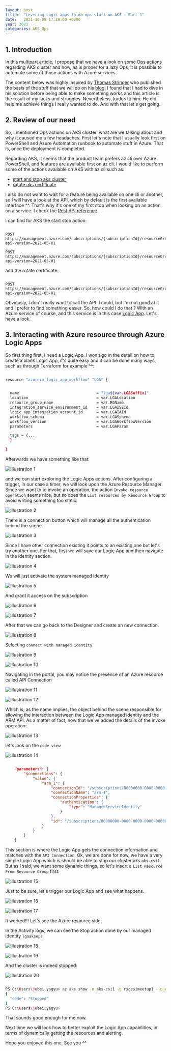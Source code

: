 ```yaml
---
layout: post
title:  "Levering Logic apps to do ops stuff on AKS - Part 1"
date:   2021-10-28 17:28:00 +0200
year: 2021
categories: AKS Ops
---
```


## 1. Introduction  

In this multipart article, I propose that we have a look on some Ops actions regarding AKS cluster and how, as is proper for a lazy Ops, it is possible to automate some of those actions with Azure services.

The content below was highly inspired by [Thomas Stringer](https://www.linkedin.com/in/trstringer/) who published the basis of the stuff that we will do on his [blog](https://trstringer.com/schedule-aks-start-stop-automatically).
I found that I had to dive in his solution before being able to make something works and this article is the result of my lacks and struggles.
Nevertheless, kudos to him. He did help me achieve things I really wanted to do.
And with that let's get going.  

## 2. Review of our need  

So, I mentioned Ops actions on AKS cluster. what are we talking about and why it caused me a few headaches.
First let's note that I usually look first on PowerShell and Azure Automation runbook to automate stuff in Azure.
That is, once the deployment is completed.

Regarding AKS, it seems that the product team prefers az cli over Azure PowerShell, and features are available first on az cli.
I would like to perform some of the actions available on AKS with az cli such as:

- [start and stop aks cluster](https://docs.microsoft.com/en-us/azure/aks/start-stop-cluster?tabs=azure-cli)
- [rotate aks certificate](https://docs.microsoft.com/en-us/azure/aks/certificate-rotation)

I also do not want to wait for a feature being available on one cli or another, so I will have a look at the API, which by default is the first available interface ^^.
That's why it's one of my first stop when looking on an action on a service. I check the [Rest API reference](https://docs.microsoft.com/en-us/rest/api/azure/).

I can find for AKS the start stop action:  

```http

POST https://management.azure.com/subscriptions/{subscriptionId}/resourceGroups/{resourceGroupName}/providers/Microsoft.ContainerService/managedClusters/{resourceName}/start?api-version=2021-05-01

POST https://management.azure.com/subscriptions/{subscriptionId}/resourceGroups/{resourceGroupName}/providers/Microsoft.ContainerService/managedClusters/{resourceName}/stop?api-version=2021-05-01

```
  
and the rotate certificate:  

```http

POST https://management.azure.com/subscriptions/{subscriptionId}/resourceGroups/{resourceGroupName}/providers/Microsoft.ContainerService/managedClusters/{resourceName}/rotateClusterCertificates?api-version=2021-05-01

```
  
Obviously, I don't really want to call the API. I could, but I'm not good at it and I prefer to find something easier.
So, how could I do that ?
With an Azure service of course, and this service is in this case [Logic App](https://docs.microsoft.com/en-us/azure/logic-apps/). Let's have a look.  

## 3. Interacting with Azure resource through Azure Logic Apps  

So first thing first, I need a Logic App.
I won't go in the detail on how to create a blank Logic App, it's quite easy and it can be done many ways, such as through Terraform for example ^^:  

```bash

resource "azurerm_logic_app_workflow" "LGA" {


  name                                  = "lga${var.LGASuffix}"
  location                              = var.LGALocation
  resource_group_name                   = var.RGName
  integration_service_environment_id    = var.LGAISEId
  logic_app_integration_account_id      = var.LGAIAId
  workflow_schema                       = var.LGASchema
  workflow_version                      = var.LGAWorkflowVersion
  parameters                            = var.LGAParam

  tags = {...
  } 

}

```
  
Afterwards we have something like that:  

![Illustration 1](/assets/aksops01.png)
  
and we can start exploring the Logic Apps actions.
After configuring a trigger, in our case a timer, we will look upon the Azure Resource Manager.
Since we want to to invoke an operation, the action `Invoke resource operation` seems nice, but so does the `List resources by Resource Group` to avoid writing something too static:  

![Illustration 2](/assets/aksops02.png)
  
There is a connection button which will manage all the authentication behind the scene.  

![Illustration 3](/assets/aksops03.png)
  
Since I have other connection existing it points to an existing one but let's try another one.
For that, first we will save our Logic App and then navigate in the identity section.  
  
![Illustration 4](/assets/aksops04.png)
  
We will just activate the system managed identity  

![Illustration 5](/assets/aksops05.png)
  
And grant it access on the subscription  
  
![Illustration 6](/assets/aksops06.png)
  
![Illustration 7](/assets/aksops07.png)
  
After that we can go back to the Designer and create an new connection.  

![Illustration 8](/assets/aksops08.png)
  
Selecting `connect with managed identity`  

![Illustration 9](/assets/aksops09.png)
  
![Illustration 10](/assets/aksops10.png)
  
Navigating in the portal, you may notice the presence of an Azure resource called API Connection  

![Illustration 11](/assets/aksops11.png)
  
![Illustration 12](/assets/aksops12.png)
  
Which is, as the name implies, the object behind the scene responsible for allowing the interaction between the Logic App managed identity and the ARM API.
As a matter of fact, now that we've added the details of the invoke operation:  

![Illustration 13](/assets/aksops13.png)
  
let's look on the `code view`  

![Illustration 14](/assets/aksops14.png)
  
```json

    "parameters": {
        "$connections": {
            "value": {
                "arm_1": {
                    "connectionId": "/subscriptions/00000000-0000-0000-0000-000000000000/resourceGroups/rg-tra-cpt-AzAuto/providers/Microsoft.Web/connections/arm-1",
                    "connectionName": "arm-1",
                    "connectionProperties": {
                        "authentication": {
                            "type": "ManagedServiceIdentity"
                        }
                    },
                    "id": "/subscriptions/00000000-0000-0000-0000-000000000000/providers/Microsoft.Web/locations/westeurope/managedApis/arm"
                }
            }
        }
    }

```
  
This section is where the Logic App gets the connection information and matches with the `API Connection`.
Ok, we are done for now, we have a very simple Logic App which is should be able to stop our cluster aks `aks-csi1`.
But as I said, we want some dynamic things, so let's insert a `List Resource From Resource Group` first:  

![Illustration 15](/assets/aksops15.png)
  
Just to be sure, let's trigger our Logic App and see what happens.  

![Illustration 16](/assets/aksops16.png)
  
![Illustration 17](/assets/aksops17.png)
  
It worked!!!
Let's see the Azure resource side:

In the Activity logs, we can see the Stop action done by our managed identity `lgaaksops`  

![Illustration 18](/assets/aksops18.png)
  
![Illustration 19](/assets/aksops19.png)
  
And the cluster is indeed stopped:  

![Illustration 20](/assets/aksops20.png)
  
```bash

PS C:\Users\jubei.yagyu> az aks show -n aks-csi1 -g rsgcsimeetup1 --query powerState
{
  "code": "Stopped"
}
PS C:\Users\jubei.yagyu>

```

That sounds good enough for me now.

Next time we will look how to better exploit the Logic App capabilities, in terms of dynamically getting the resources and alerting.

Hope you enjoyed this one.
See you ^^
